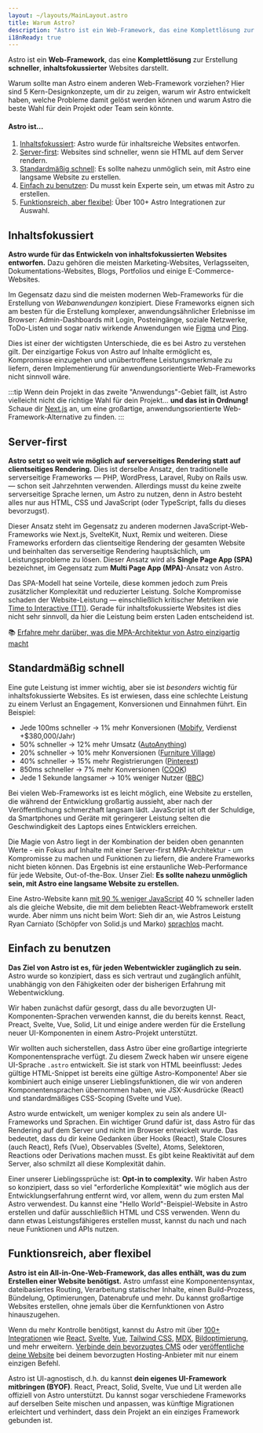 ```yaml
---
layout: ~/layouts/MainLayout.astro
title: Warum Astro?
description: "Astro ist ein Web-Framework, das eine Komplettlösung zur Erstellung schneller, inhaltsfokussierter Websites darstellt."
i18nReady: true
---
```

Astro ist ein **Web-Framework**, das eine **Komplettlösung** zur Erstellung **schneller**, **inhaltsfokussierter** Websites darstellt.

Warum sollte man Astro einem anderen Web-Framework vorziehen? Hier sind 5 Kern-Designkonzepte, um dir zu zeigen, warum wir Astro entwickelt haben, welche Probleme damit gelöst werden können und warum Astro die beste Wahl für dein Projekt oder Team sein könnte.

#### Astro ist...

1. [Inhaltsfokussiert](#inhaltsfokussiert): Astro wurde für inhaltsreiche Websites entworfen.
2. [Server-first](#server-first): Websites sind schneller, wenn sie HTML auf dem Server rendern.
3. [Standardmäßig schnell](#standardmäßig-schnell): Es sollte nahezu unmöglich sein, mit Astro eine langsame Website zu erstellen.
4. [Einfach zu benutzen](#einfach-zu-benutzen): Du musst kein Experte sein, um etwas mit Astro zu erstellen.
5. [Funktionsreich, aber flexibel](#funktionsreich-aber-flexibel): Über 100+ Astro Integrationen zur Auswahl.


## Inhaltsfokussiert

**Astro wurde für das Entwickeln von inhaltsfokussierten Websites entworfen.** Dazu gehören die meisten Marketing-Websites, Verlagsseiten, Dokumentations-Websites, Blogs, Portfolios und einige E-Commerce-Websites.

Im Gegensatz dazu sind die meisten modernen Web-Frameworks für die Erstellung von *Webanwendungen* konzipiert. Diese Frameworks eignen sich am besten für die Erstellung komplexer, anwendungsähnlicher Erlebnisse im Browser: Admin-Dashboards mit Login, Posteingänge, soziale Netzwerke, ToDo-Listen und sogar nativ wirkende Anwendungen wie [Figma](https://figma.com) und [Ping](https://ping.gg).

Dies ist einer der wichtigsten Unterschiede, die es bei Astro zu verstehen gilt. Der einzigartige Fokus von Astro auf Inhalte ermöglicht es, Kompromisse einzugehen und unübertroffene Leistungsmerkmale zu liefern, deren Implementierung für anwendungsorientierte Web-Frameworks nicht sinnvoll wäre.


:::tip
Wenn dein Projekt in das zweite "Anwendungs"-Gebiet fällt, ist Astro vielleicht nicht die richtige Wahl für dein Projekt... **und das ist in Ordnung!** Schaue dir [Next.js](https://nextjs.org) an, um eine großartige, anwendungsorientierte Web-Framework-Alternative zu finden.
:::




## Server-first

**Astro setzt so weit wie möglich auf serverseitiges Rendering statt auf clientseitiges Rendering.** Dies ist derselbe Ansatz, den traditionelle serverseitige Frameworks — PHP, WordPress, Laravel, Ruby on Rails usw. — schon seit Jahrzehnten verwenden. Allerdings musst du keine zweite serverseitige Sprache lernen, um Astro zu nutzen, denn in Astro besteht alles nur aus HTML, CSS und JavaScript (oder TypeScript, falls du dieses bevorzugst).

Dieser Ansatz steht im Gegensatz zu anderen modernen JavaScript-Web-Frameworks wie Next.js, SvelteKit, Nuxt, Remix und weiteren. Diese Frameworks erfordern das clientseitige Rendering der gesamten Website und beinhalten das serverseitige Rendering hauptsächlich, um Leistungsprobleme zu lösen. Dieser Ansatz wird als **Single Page App (SPA)** bezeichnet, im Gegensatz zum **Multi Page App (MPA)**-Ansatz von Astro.

Das SPA-Modell hat seine Vorteile, diese kommen jedoch zum Preis zusätzlicher Komplexität und reduzierter Leistung. Solche Kompromisse schaden der Website-Leistung — einschließlich kritischer Metriken wie [Time to Interactive (TTI)](https://web.dev/interactive/). Gerade für inhaltsfokussierte Websites ist dies nicht sehr sinnvoll, da hier die Leistung beim ersten Laden entscheidend ist.

📚 [Erfahre mehr darüber, was die MPA-Architektur von Astro einzigartig macht](/de/concepts/mpa-vs-spa/)


## Standardmäßig schnell

Eine gute Leistung ist immer wichtig, aber sie ist *besonders* wichtig für inhaltsfokussierte Websites. Es ist erwiesen, dass eine schlechte Leistung zu einem Verlust an Engagement, Konversionen und Einnahmen führt. Ein Beispiel:

- Jede 100ms schneller -> 1% mehr Konversionen ([Mobify](https://web.dev/why-speed-matters/), Verdienst +$380,000/Jahr)
- 50% schneller -> 12% mehr Umsatz ([AutoAnything](https://www.digitalcommerce360.com/2010/08/19/web-accelerator-revs-conversion-and-sales-autoanything/))
- 20% schneller → 10% mehr Konversionen ([Furniture Village](https://www.thinkwithgoogle.com/intl/en-gb/marketing-strategies/app-and-mobile/furniture-village-and-greenlight-slash-page-load-times-boosting-user-experience/))
- 40% schneller → 15% mehr Registrierungen ([Pinterest](https://medium.com/pinterest-engineering/driving-user-growth-with-performance-improvements-cfc50dafadd7))
- 850ms schneller → 7% mehr Konversionen ([COOK](https://web.dev/why-speed-matters/))
- Jede 1 Sekunde langsamer → 10% weniger Nutzer ([BBC](https://www.creativebloq.com/features/how-the-bbc-builds-websites-that-scale))

Bei vielen Web-Frameworks ist es leicht möglich, eine Website zu erstellen, die während der Entwicklung großartig aussieht, aber nach der Veröffentlichung schmerzhaft langsam lädt. JavaScript ist oft der Schuldige, da Smartphones und Geräte mit geringerer Leistung selten die Geschwindigkeit des Laptops eines Entwicklers erreichen.

Die Magie von Astro liegt in der Kombination der beiden oben genannten Werte - ein Fokus auf Inhalte mit einer Server-first MPA-Architektur - um Kompromisse zu machen und Funktionen zu liefern, die andere Frameworks nicht bieten können. Das Ergebnis ist eine erstaunliche Web-Performance für jede Website, Out-of-the-Box. Unser Ziel: **Es sollte nahezu unmöglich sein, mit Astro eine langsame Website zu erstellen.**

Eine Astro-Website kann [mit 90 % weniger JavaScript](https://twitter.com/t3dotgg/status/1437195415439360003) 40 % schneller laden als die gleiche Website, die mit dem beliebten React-Webframework erstellt wurde. Aber nimm uns nicht beim Wort: Sieh dir an, wie Astros Leistung Ryan Carniato (Schöpfer von Solid.js und Marko) [sprachlos](https://youtu.be/2ZEMb_H-LYE?t=8163) macht.


## Einfach zu benutzen

**Das Ziel von Astro ist es, für jeden Webentwickler zugänglich zu sein.** Astro wurde so konzipiert, dass es sich vertraut und zugänglich anfühlt, unabhängig von den Fähigkeiten oder der bisherigen Erfahrung mit Webentwicklung.

Wir haben zunächst dafür gesorgt, dass du alle bevorzugten UI-Komponenten-Sprachen verwenden kannst, die du bereits kennst. React, Preact, Svelte, Vue, Solid, Lit und einige andere werden für die Erstellung neuer UI-Komponenten in einem Astro-Projekt unterstützt.

Wir wollten auch sicherstellen, dass Astro über eine großartige integrierte Komponentensprache verfügt. Zu diesem Zweck haben wir unsere eigene UI-Sprache `.astro` entwickelt. Sie ist stark von HTML beeinflusst: Jedes gültige HTML-Snippet ist bereits eine gültige Astro-Komponente! Aber sie kombiniert auch einige unserer Lieblingsfunktionen, die wir von anderen Komponentensprachen übernommen haben, wie JSX-Ausdrücke (React) und standardmäßiges CSS-Scoping (Svelte und Vue).

Astro wurde entwickelt, um weniger komplex zu sein als andere UI-Frameworks und Sprachen. Ein wichtiger Grund dafür ist, dass Astro für das Rendering auf dem Server und nicht im Browser entwickelt wurde. Das bedeutet, dass du dir keine Gedanken über Hooks (React), Stale Closures (auch React), Refs (Vue), Observables (Svelte), Atoms, Selektoren, Reactions oder Derivations machen musst. Es gibt keine Reaktivität auf dem Server, also schmilzt all diese Komplexität dahin.

Einer unserer Lieblingssprüche ist: **Opt-in to complexity.** Wir haben Astro so konzipiert, dass so viel "erforderliche Komplexität" wie möglich aus der Entwicklungserfahrung entfernt wird, vor allem, wenn du zum ersten Mal Astro verwendest. Du kannst eine "Hello World"-Beispiel-Website in Astro erstellen und dafür ausschließlich HTML und CSS verwenden. Wenn du dann etwas Leistungsfähigeres erstellen musst, kannst du nach und nach neue Funktionen und APIs nutzen.


## Funktionsreich, aber flexibel

**Astro ist ein All-in-One-Web-Framework, das alles enthält, was du zum Erstellen einer Website benötigst.** Astro umfasst eine Komponentensyntax, dateibasiertes Routing, Verarbeitung statischer Inhalte, einen Build-Prozess, Bündelung, Optimierungen, Datenabrufe und mehr. Du kannst großartige Websites erstellen, ohne jemals über die Kernfunktionen von Astro hinauszugehen.

Wenn du mehr Kontrolle benötigst, kannst du Astro mit über [100+ Integrationen](https://astro.build/integrations/) wie [React](https://www.npmjs.com/package/@astrojs/react), [Svelte](https://www.npmjs.com/package/@astrojs/svelte), [Vue](https://www.npmjs.com/package/@astrojs/vue), [Tailwind CSS](https://www.npmjs.com/package/@astrojs/tailwind), [MDX](https://www.npmjs.com/package/@astrojs/mdx), [Bildoptimierung](https://www.npmjs.com/package/@astrojs/images), und mehr erweitern. [Verbinde dein bevorzugtes CMS](https://astro.build/integrations) oder [veröffentliche deine Website](/de/guides/deploy/) bei deinem bevorzugten Hosting-Anbieter mit nur einem einzigen Befehl.

Astro ist UI-agnostisch, d.h. du kannst **dein eigenes UI-Framework mitbringen (BYOF)**. React, Preact, Solid, Svelte, Vue und Lit werden alle offiziell von Astro unterstützt. Du kannst sogar verschiedene Frameworks auf derselben Seite mischen und anpassen, was künftige Migrationen erleichtert und verhindert, dass dein Projekt an ein einziges Framework gebunden ist.
